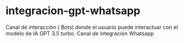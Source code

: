 # integracion-gpt-whatsapp
Canal de interacción ( Bots) donde el usuario puede interactuar con el modelo de IA GPT 3.5 turbo. Canal de integración Whatsapp  
